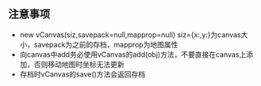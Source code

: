 ## 注意事项
* new vCanvas(siz,savepack=null,mapprop=null) siz={x:,y:}为canvas大小，savepack为之前的存档，mapprop为地图属性
* 向canvas中add务必使用vCanvas的add(obj)方法，不要直接在canvas上添加，否则移动地图时坐标无法更新
* 存档时vCanvas的save()方法会返回存档